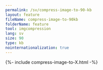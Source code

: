 ```yaml
---
permalink: /sv/compress-image-to-90-kb
layout: feature
fileName: compress-image-to-90kb
folderName: feature
tool: imgcompression
lang: sv
size: 90
type: kb
nointernationalization: true
---
```

{%- include compress-image-to-X.html -%}       
